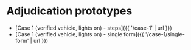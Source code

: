 # Adjudication prototypes

- [Case 1 (verified vehicle, lights on) - steps]({{ '/case-1' | url }})
- [Case 1 (verified vehicle, lights on) - single form]({{ '/case-1/single-form' | url }})

